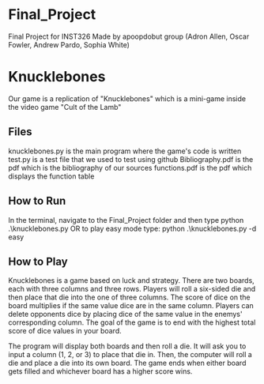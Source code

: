 # Final_Project
Final Project for INST326
Made by apoopdobut group (Adron Allen, Oscar Fowler, Andrew Pardo, Sophia White)

# Knucklebones

Our game is a replication of "Knucklebones" which is a mini-game inside the video game "Cult of the Lamb"

## Files

knucklebones.py is the main program where the game's code is written
test.py is a test file that we used to test using github
Bibliography.pdf is the pdf which is the bibliography of our sources
functions.pdf is the pdf which displays the function table

## How to Run

In the terminal, navigate to the Final_Project folder and then type 
python .\knucklebones.py 
OR
to play easy mode type: python .\knucklebones.py -d easy 

## How to Play

Knucklebones is a game based on luck and strategy. There are two boards, each with three columns and three rows. Players will roll a six-sided die and then place that die into the one of three columns. The score of dice on the board multiplies if the same value dice are in the same column. Players can delete opponents dice by placing dice of the same value in the enemys' corresponding column. The goal of the game is to end with the highest total score of dice values in your board.

The program will display both boards and then roll a die. It will ask you to input a column (1, 2, or 3) to place that die in. Then, the computer will roll a die and place a die into its own board. The game ends when either board gets filled and whichever board has a higher score wins.
